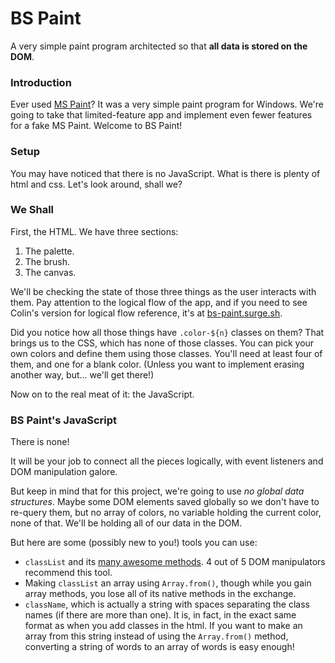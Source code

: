 # BS Paint

A very simple paint program architected so that **all data is stored on the DOM**.


### Introduction

Ever used [MS Paint](https://en.wikipedia.org/wiki/Microsoft_Paint)? It was a very simple paint program for Windows. We're going to take that limited-feature app and implement even fewer features for a fake MS Paint. Welcome to BS Paint!


### Setup

You may have noticed that there is no JavaScript. What is there is plenty of html and css. Let's look around, shall we?


### We Shall

First, the HTML. We have three sections:
1. The palette.
2. The brush.
3. The canvas.

We'll be checking the state of those three things as the user interacts with them. Pay attention to the logical flow of the app, and if you need to see Colin's version for logical flow reference, it's at [bs-paint.surge.sh](https://bs-paint.surge.sh).

Did you notice how all those things have `.color-${n}` classes on them? That brings us to the CSS, which has none of those classes. You can pick your own colors and define them using those classes. You'll need at least four of them, and one for a blank color. (Unless you want to implement erasing another way, but... we'll get there!)

Now on to the real meat of it: the JavaScript.


### BS Paint's JavaScript

There is none!

It will be your job to connect all the pieces logically, with event listeners and DOM manipulation galore.

But keep in mind that for this project, we're going to use *no global data structures*. Maybe some DOM elements saved globally so we don't have to re-query them, but no array of colors, no variable holding the current color, none of that. We'll be holding all of our data in the DOM.

But here are some (possibly new to you!) tools you can use:

* `classList` and its [many awesome methods](https://developer.mozilla.org/en-US/docs/Web/API/Element/classList#Methods). 4 out of 5 DOM manipulators recommend this tool.
* Making `classList` an array using `Array.from()`, though while you gain array methods, you lose all of its native methods in the exchange.
* `className`, which is actually a string with spaces separating the class names (if there are more than one). It is, in fact, in the exact same format as when you add classes in the html. If you want to make an array from this string instead of using the `Array.from()` method, converting a string of words to an array of words is easy enough!